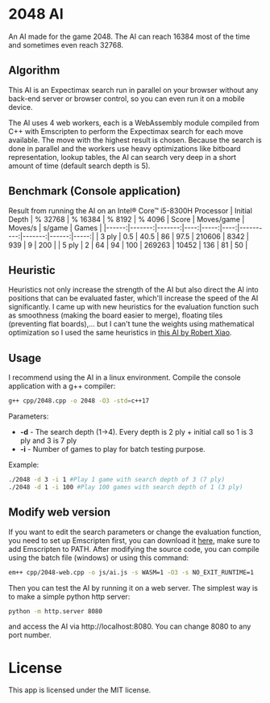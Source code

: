 # 2048 AI
 An AI made for the game 2048.
 The AI can reach 16384 most of the time and sometimes even reach 32768.

## Algorithm
 This AI is an Expectimax search run in parallel on your browser without any back-end server or browser control, so you can even run it on a mobile device.

 The AI uses 4 web workers, each is a WebAssembly module compiled from C++ with Emscripten to perform the Expectimax search for each move available. The move with the highest result is chosen.
 Because the search is done in parallel and the workers use heavy optimizations like bitboard representation, lookup tables, the AI can search very deep in a short amount of time (default search depth is 5).

## Benchmark (Console application)
 Result from running the AI on an Intel® Core™ i5-8300H Processor
 | Initial Depth | % 32768 | % 16384 | % 8192 | % 4096 | Score | Moves/game | Moves/s | s/game | Games |
 |------:|-------:|-------:|----:|-----:|----:|----------:|-------:|------:|-----:|
 | 3 ply | 0.5 | 40.5 | 86 | 97.5 | 210606 | 8342 | 939 | 9 | 200 |
 | 5 ply | 2 | 64 | 94 | 100 | 269263 | 10452 | 136 | 81 | 50 |

## Heuristic
 Heuristics not only increase the strength of the AI but also direct the AI into positions that can be evaluated faster, which'll increase the speed of the AI significantly. I came up with new heuristics for the evaluation function such as smoothness (making the board easier to merge), floating tiles (preventing flat boards),... but I can't tune the weights using mathematical optimization so I used the same heuristics in [this AI by Robert Xiao](https://github.com/nneonneo/2048-ai).

## Usage
 I recommend using the AI in a linux environment.
 Compile the console application with a g++ compiler:
```sh
g++ cpp/2048.cpp -o 2048 -O3 -std=c++17
```
 Parameters:
 + **-d** - The search depth (1->4). Every depth is 2 ply + initial call so 1 is 3 ply and 3 is 7 ply
 + **-i** - Number of games to play for batch testing purpose.

 Example:
```sh
./2048 -d 3 -i 1 #Play 1 game with search depth of 3 (7 ply)
./2048 -d 1 -i 100 #Play 100 games with search depth of 1 (3 ply)
```

## Modify web version
 If you want to edit the search parameters or change the evaluation function, you need to set up Emscripten first, you can download it [here](https://emscripten.org/docs/getting_started/downloads.html), make sure to add Emscripten to PATH. After modifying the source code, you can compile using the batch file (windows) or using this command:
```sh
em++ cpp/2048-web.cpp -o js/ai.js -s WASM=1 -O3 -s NO_EXIT_RUNTIME=1
```
 Then you can test the AI by running it on a web server. The simplest way is to make a simple python http server:
```sh
python -m http.server 8080
```
 and access the AI via http://localhost:8080. You can change 8080 to any port number.

# License
 This app is licensed under the MIT license.

